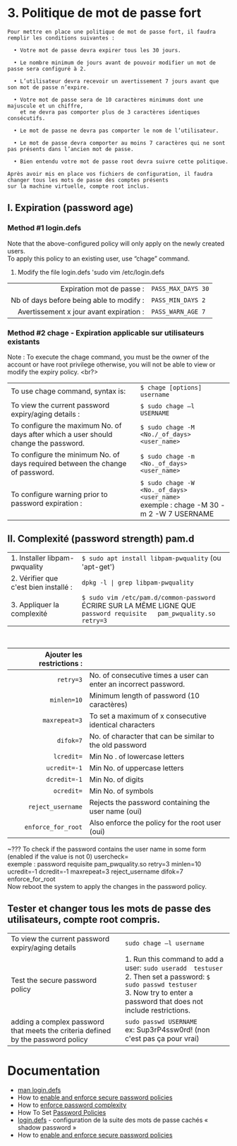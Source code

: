 # 3. Politique de mot de passe fort

```
Pour mettre en place une politique de mot de passe fort, il faudra remplir les conditions suivantes :

  • Votre mot de passe devra expirer tous les 30 jours.

  • Le nombre minimum de jours avant de pouvoir modifier un mot de passe sera configuré à 2.

  • L’utilisateur devra recevoir un avertissement 7 jours avant que son mot de passe n’expire.

  • Votre mot de passe sera de 10 caractères minimums dont une majuscule et un chiffre, 
    et ne devra pas comporter plus de 3 caractères identiques consécutifs.

  • Le mot de passe ne devra pas comporter le nom de l’utilisateur.

  • Le mot de passe devra comporter au moins 7 caractères qui ne sont pas présents dans l’ancien mot de passe.

  • Bien entendu votre mot de passe root devra suivre cette politique.

Après avoir mis en place vos fichiers de configuration, il faudra changer tous les mots de passe des comptes présents 
sur la machine virtuelle, compte root inclus.
```

## I. Expiration (password age)

### Method #1 login.defs

Note that the above-configured policy will only apply on the newly created users. <br>
To apply this policy to an existing user, use “chage” command.

1. Modify the file login.defs 'sudo vim /etc/login.defs

|                                           |                       |
| ----------------------------------------: | --------------------- |
| Expiration mot de passe :                 | `PASS_MAX_DAYS 30` 
| Nb of days before being able to modify :  | `PASS_MIN_DAYS 2`
| Avertissement x jour avant expiration :   | `PASS_WARN_AGE 7`


### Method #2 chage - Expiration applicable sur utilisateurs existants

Note : To execute the chage command, you must be the owner of the account or have root privilege otherwise, you will not be able to view or modify the expiry policy. <br?>

|                                                      |                                                       |
| ---------------------------------------------------- | ----------------------------------------------------- |
| To use chage command, syntax is:                     | `$ chage [options] username`
| To view the current password expiry/aging details :  | `$ sudo chage –l USERNAME`
| To configure the maximum No. of days after which a user should change the password. | `$ sudo chage -M <No./_of_days> <user_name>`
| To configure the minimum No. of days required between the change of password.       | `$ sudo chage -m <No._of_days> <user_name>`
| To configure warning prior to password expiration :  | `$ sudo chage -W <No._of_days> <user_name>` <br>                                                                                                                  exemple : chage -M 30 -m 2 -W 7 USERNAME

## II. Complexité (password strength) pam.d

|                                        |                                                                               |
| -------------------------------------- | ----------------------------------------------------------------------------- |
| 1. Installer libpam-pwquality          | `$ sudo apt install libpam-pwquality` (ou 'apt-get')
| 2. Vérifier que c'est bien installé :  | `dpkg -l \| grep libpam-pwquality`
| 3. Appliquer la complexité             | `$ sudo vim /etc/pam.d/common-password` <br>                                                                                                                      ÉCRIRE SUR LA MÊME LIGNE QUE `password	requisite	pam_pwquality.so retry=3`

<br>

| Ajouter les restrictions : |                                                                    |
| -------------------------: | ------------------------------------------------------------------ |
| `retry=3`                  | No. of consecutive times a user can enter an incorrect password.
| `minlen=10`                | Minimum length of password (10 caractères)
| `maxrepeat=3`              | To set a maximum of x consecutive identical characters
| `difok=7`                  | No. of character that can be similar to the old password
| `lcredit=`                 | Min No . of lowercase letters
| `ucredit=-1`               | Min No. of uppercase letters
| `dcredit=-1`               | Min No. of digits
| `ocredit=`                 | Min No. of symbols
| `reject_username`          | Rejects the password containing the user name (oui)
| `enforce_for_root`         | Also enforce the policy for the root user (oui)

~??? To check if the password contains the user name in some form (enabled if the value is not 0) usercheck=  <br>
exemple : password        requisite	pam_pwquality.so retry=3 minlen=10 ucredit=-1 dcredit=-1 maxrepeat=3 reject_username difok=7 enforce_for_root <br>
Now reboot the system to apply the changes in the password policy.

## Tester et changer tous les mots de passe des utilisateurs, compte root compris.

|                                                   |                                                                                   |
| ------------------------------------------------- | --------------------------------------------------------------------------------- |
| To view the current password expiry/aging details | `sudo chage –l username`
| Test the secure password policy                   | 1. Run this command to add a user: `sudo useradd  testuser` <br>                                                                                                   2. Then set a password: `$ sudo passwd testuser` <br>                                                                                                             3. Now try to enter a password that does not include restrictions.
| adding a complex password that meets the criteria defined by the password policy | `sudo passwd USERNAME` <br>                                                                                                                                         ex: Sup3rP4ssw0rd! (non c'est pas ça pour vrai)

# Documentation

- [man login.defs](http://manpages.ubuntu.com/manpages/cosmic/fr/man5/login.defs.5.html#:~:text=Le%20fichier%20%2Fetc%2Flogin.,aura%20probablement%20des%20cons%C3%A9quences%20ind%C3%A9sirables "MANPAGES.UBUNTU.COM")
- How to [enable and enforce secure password policies](https://linuxhint.com/secure_password_policies_ubuntu/)
- How to [enforce password complexity](https://www.networkworld.com/article/2726217/how-to-enforce-password-complexity-on-linux.html)
- How To Set [Password Policies](https://ostechnix.com/how-to-set-password-policies-in-linux/)
- [login.defs](http://manpages.ubuntu.com/manpages/bionic/fr/man5/login.defs.5.html) - configuration de la suite des mots de passe cachés « shadow password »
- How to [enable and enforce secure password policies](https://linuxhint.com/secure_password_policies_ubuntu/)


